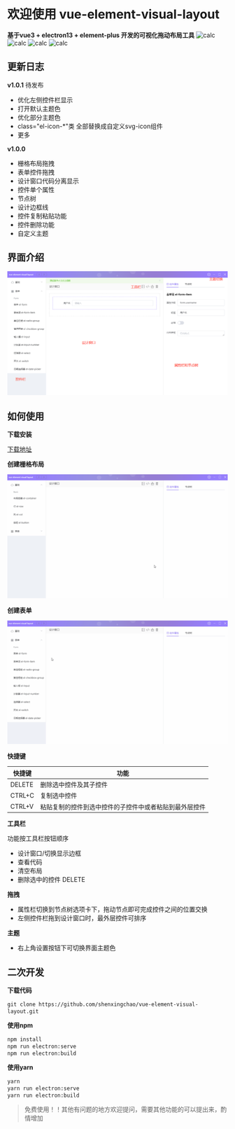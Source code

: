 # 欢迎使用 vue-element-visual-layout
**基于vue3 + electron13 + element-plus 开发的可视化拖动布局工具** 
![calc](https://img.shields.io/badge/version-1.0.0-COLOR)  ![calc](https://img.shields.io/badge/-vue3-red) ![calc](https://img.shields.io/badge/-elementplus-blue) ![calc](https://img.shields.io/badge/-electron13-yellow)
## 更新日志
**v1.0.1**
待发布
- 优化左侧控件栏显示
- 打开默认主题色
- 优化部分主题色
- class="el-icon-*"类 全部替换成自定义svg-icon组件
- 更多

**v1.0.0**
- 栅格布局拖拽
- 表单控件拖拽
- 设计窗口代码分离显示
- 控件单个属性
- 节点树
- 设计边框线
- 控件复制粘贴功能
- 控件删除功能
- 自定义主题

## 界面介绍

![calc](./images/designer.png)  

## 如何使用

**下载安装**

[下载地址](https://github.com/shenxingchao/vue-element-visual-layout/releases/tag/v1.0.0)  

**创建栅格布局**

![calc](./images/row-col.gif)  

**创建表单**

![calc](./images/form.gif)  

**快捷键**

| 快捷键 | 功能                                                   |
| ------ | ------------------------------------------------------ |
| DELETE | 删除选中控件及其子控件                                 |
| CTRL+C | 复制选中控件                                           |
| CTRL+V | 粘贴复制的控件到选中控件的子控件中或者粘贴到最外层控件 |

**工具栏**

功能按工具栏按钮顺序
- 设计窗口/切换显示边框
- 查看代码
- 清空布局
- 删除选中的控件 DELETE

**拖拽**
- 属性栏切换到节点树选项卡下，拖动节点即可完成控件之间的位置交换
- 左侧控件栏拖到设计窗口时，最外层控件可排序

**主题**
- 右上角设置按钮下可切换界面主题色

## 二次开发
**下载代码**
```git
git clone https://github.com/shenxingchao/vue-element-visual-layout.git
```

**使用npm**
```shell
npm install
npm run electron:serve
npm run electron:build
```

**使用yarn**
```shell
yarn
yarn run electron:serve
yarn run electron:build
```

> 免费使用！！其他有问题的地方欢迎提问，需要其他功能的可以提出来，酌情增加